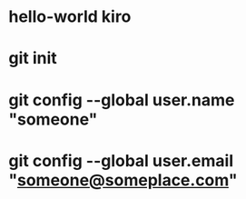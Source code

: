 # hello-world kiro
# git init
# git config --global user.name "someone"
# git config --global user.email "someone@someplace.com"